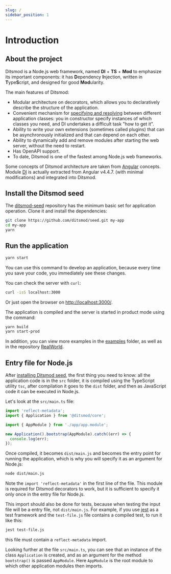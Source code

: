 ```yaml
---
slug: /
sidebar_position: 1
---
```


# Introduction

## About the project

Ditsmod is a Node.js web framework, named **DI** + **TS** + **Mod** to emphasize its important components: it has **D**ependency **I**njection, written in **T**ype**S**cript, and designed for good **Mod**ularity.

The main features of Ditsmod:

- Modular architecture on decorators, which allows you to declaratively describe the structure of the application.
- Convenient mechanism for [specifying and resolving][8] between different application classes: you in constructor specify instances of which classes you need, and DI undertakes a difficult task "how to get it".
- Ability to write your own extensions (sometimes called plugins) that can be asynchronously initialized and that can depend on each other.
- Ability to dynamically add and remove modules after starting the web server, without the need to restart.
- Has OpenAPI support.
- To date, Ditsmod is one of the fastest among Node.js web frameworks.

Some concepts of Ditsmod architecture are taken from [Angular][9] concepts. Module [DI][11] is actually extracted from Angular v4.4.7. (with minimal modifications) and integrated into Ditsmod.

## Install the Ditsmod seed

The [ditsmod-seed][2] repository has the minimum basic set for application operation. Clone it and install the dependencies:

```bash
git clone https://github.com/ditsmod/seed.git my-app
cd my-app
yarn
```

## Run the application

```bash
yarn start
```

You can use this command to develop an application, because every time you save your code, you immediately see these changes.

You can check the server with `curl`:

```bash
curl -isS localhost:3000
```

Or just open the browser on [http://localhost:3000/](http://localhost:3000/).

The application is compiled and the server is started in product mode using the command:

```bash
yarn build
yarn start-prod
```

In addition, you can view more examples in the [examples][4] folder, as well as in the repository [RealWorld][13].

## Entry file for Node.js

After [installing Ditsmod seed][1], the first thing you need to know: all the application code is in the `src` folder, it is compiled using the TypeScript utility `tsc`, after compilation it goes to the `dist` folder, and then as JavaScript code it can be executed in Node.js.

Let's look at the `src/main.ts` file:

```ts
import 'reflect-metadata';
import { Application } from '@ditsmod/core';

import { AppModule } from './app/app.module';

new Application().bootstrap(AppModule).catch((err) => {
  console.log(err);
});
```

Once compiled, it becomes `dist/main.js` and becomes the entry point for running the application, which is why you will specify it as an argument for Node.js:

```bash
node dist/main.js
```

Note the `import 'reflect-metadata'` in the first line of the file. This module is required for Ditsmod decorators to work, but it is sufficient to specify it only once in the entry file for Node.js.

This import should also be done for tests, because when testing the input file will be a entry file, not `dist/main.js`. For example, if you use [jest][10] as a test framework and the `test-file.js` file contains a compiled test, to run it like this:

```bash
jest test-file.js
```

this file must contain a `reflect-metadata` import.

Looking further at the file `src/main.ts`, you can see that an instance of the class `Application` is created, and as an argument for the method `bootstrap()` is passed `AppModule`. Here `AppModule` is the root module to which other application modules then imports.


[1]: #install-the-ditsmod-seed
[2]: https://github.com/ditsmod/seed
[4]: https://github.com/ditsmod/ditsmod/tree/main/examples
[8]: https://en.wikipedia.org/wiki/Dependency_injection
[9]: https://github.com/angular/angular
[10]: https://jestjs.io/en/
[11]: https://github.com/ts-stack/di
[12]: https://en.wikipedia.org/wiki/Singleton_pattern
[13]: https://github.com/ditsmod/realworld
